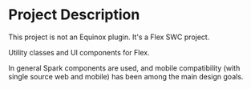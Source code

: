 # Project Description

This project is not an Equinox plugin. It's a Flex SWC project.

Utility classes and UI components for Flex. 

In general Spark components are used, and mobile compatibility (with single source web and mobile) has been among the main design goals.